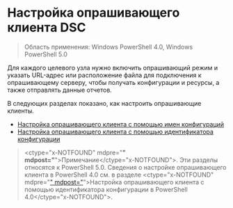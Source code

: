 # Настройка опрашивающего клиента DSC

> Область применения: Windows PowerShell 4.0, Windows PowerShell 5.0

Для каждого целевого узла нужно включить опрашивающий режим и указать URL-адрес или расположение файла для подключения к опрашивающему серверу, чтобы получать конфигурации и ресурсы, а также отправлять данные отчетов.


В следующих разделах показано, как настроить опрашивающие клиенты.

* [Настройка опрашивающего клиента с помощью имен конфигураций](pullClientConfigNames.md)
* [Настройка опрашивающего клиента с помощью идентификатора конфигурации](pullClientConfigID.md)

> <ctype="x-NOTFOUND" mdpre="**" mdpost="**">Примечание</ctype="x-NOTFOUND">. Эти разделы относятся к PowerShell 5.0. Сведения о настройке опрашивающего клиента в PowerShell 4.0 см. в разделе <ctype="x-NOTFOUND" mdpre="[" mdpost="](pullClientConfigID4.md)">Настройка опрашивающего клиента с помощью идентификатора конфигурации в PowerShell 4.0</ctype="x-NOTFOUND">.


<!--HONumber=Mar16_HO4-->


